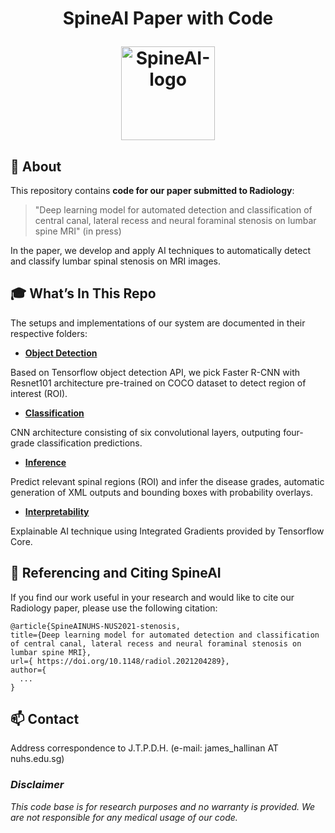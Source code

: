 <h1 align="center">
  <p align="center">SpineAI Paper with Code</p>
  <img src="imgs/spineAI-logo.png" alt="SpineAI-logo" height="150">
</h1>


## 📄 About

This repository contains **code for our paper submitted to Radiology**:

> "Deep learning model for automated detection and classification of central canal, lateral recess and neural foraminal stenosis on lumbar spine MRI" (in press)

In the paper, we develop and apply AI techniques to automatically detect and classify lumbar spinal stenosis on MRI images.

## 🎓 What’s In This Repo

The setups and implementations of our system are documented in their respective folders:

- [**Object Detection**](Object-Detection/)

Based on Tensorflow object detection API, we pick Faster R-CNN with Resnet101 architecture pre-trained on COCO dataset to detect region of interest (ROI).

- [**Classification**](Classification/)

CNN architecture consisting of six convolutional layers, outputing four-grade classification predictions.

- [**Inference**](Inference/)

Predict relevant spinal regions (ROI) and infer the disease grades, automatic generation of XML outputs and bounding boxes with probability overlays.

- [**Interpretability**](Interpretability/)

Explainable AI technique using Integrated Gradients provided by Tensorflow Core.


## 🤝 Referencing and Citing SpineAI

If you find our work useful in your research and would like to cite our Radiology paper, please use the following citation:

```
@article{SpineAINUHS-NUS2021-stenosis,
title={Deep learning model for automated detection and classification of central canal, lateral recess and neural foraminal stenosis on lumbar spine MRI},
url={ https://doi.org/10.1148/radiol.2021204289},
author={
  ...
}
```

## :mailbox: Contact

Address correspondence to J.T.P.D.H. (e-mail: james_hallinan AT nuhs.edu.sg)

### _Disclaimer_

_This code base is for research purposes and no warranty is provided. We are not responsible for any medical usage of our code._
